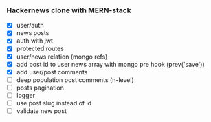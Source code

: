 ### Hackernews clone with MERN-stack

- [x] user/auth
- [x] news posts
- [x] auth with jwt
- [x] protected routes
- [x] user/news relation (mongo refs)
- [x] add post id to user news array with mongo pre hook (prev('save'))
- [x] add user/post comments
- [ ] deep population post comments (n-level)
- [ ] posts pagination
- [ ] logger
- [ ] use post slug instead of id
- [ ] validate new post
